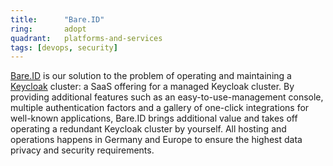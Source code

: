 ```yaml
---
title:      "Bare.ID"
ring:       adopt
quadrant:   platforms-and-services
tags: [devops, security]
---
```


[Bare.ID](https://bare.id) is our solution to the problem of operating and maintaining a [Keycloak](https://keycloak.org) cluster: a SaaS offering for a managed Keycloak cluster.
By providing additional features such as an easy-to-use-management console, multiple authentication factors and a gallery of one-click integrations for well-known applications, Bare.ID brings additional value and takes off operating a redundant Keycloak cluster by yourself.
All hosting and operations happens in Germany and Europe to ensure the highest data privacy and security requirements.
